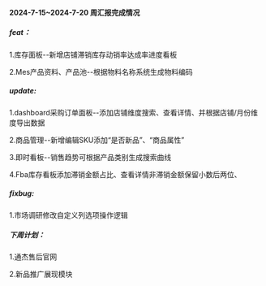 #### 2024-7-15~2024-7-20 周汇报完成情况

##### feat：

1.库存面板--新增店铺滞销库存动销率达成率进度看板

2.Mes产品资料、产品池--根据物料名称系统生成物料编码

##### update: 

1.dashboard采购订单面板--添加店铺维度搜索、查看详情、并根据店铺/月份维度导出数据

2.商品管理--新增编辑SKU添加“是否新品”、“商品属性”

3.即时看板--销售趋势可根据产品类别生成搜索曲线

4.Fba库存看板添加滞销金额占比、查看详情非滞销金额保留小数后两位、

##### fixbug:

1.市场调研修改自定义列选项操作逻辑

##### 下周计划：

1.通杰售后官网

2.新品推广展现模块